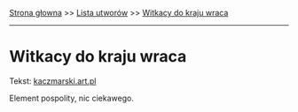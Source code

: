 [Strona głowna](../index.md) >> [Lista utworów](../list.md) >> [Witkacy do kraju wraca](639.md)

---

# Witkacy do kraju wraca

Tekst: [kaczmarski.art.pl](https://www.kaczmarski.art.pl/tworczosc/wiersze/witkacy-do-kraju-wraca/)

Element pospolity, nic ciekawego.